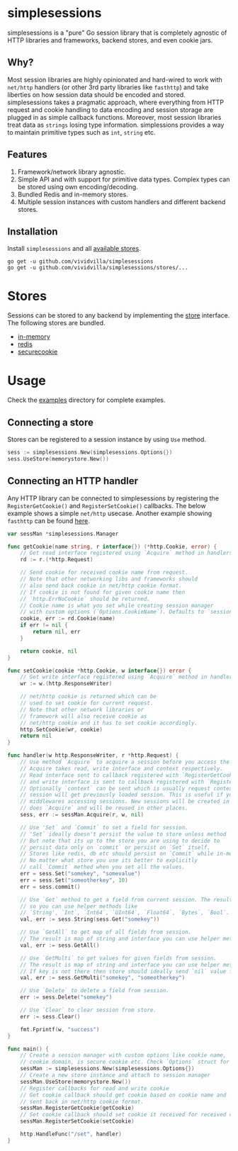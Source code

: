 # simplesessions
simplesessions is a "pure" Go session library that is completely agnostic of HTTP libraries and frameworks, backend stores, and even cookie jars.

## Why?
Most session libraries are highly opinionated and hard-wired to work with `net/http` handlers (or other 3rd party libraries like `fasthttp`) and take liberties on how session data should be encoded and stored. simplesessions takes a pragmatic approach, where everything from HTTP request and cookie handling to data encoding and session storage are plugged in as simple callback functions. Moreover, most session libraries treat data as `strings` losing type information. simplessions provides a way to maintain primitive types such as `int`, `string` etc.

## Features
1. Framework/network library agnostic.
2. Simple API and with support for primitive data types. Complex types can be stored using own encoding/decoding.
3. Bundled Redis and in-memory stores.
4. Multiple session instances with custom handlers and different backend stores.

## Installation
Install `simplesessions` and all [available stores](/stores).

```
go get -u github.com/vividvilla/simplesessions
go get -u github.com/vividvilla/simplesessions/stores/...
```

# Stores
Sessions can be stored to any backend by implementing the [store](/store.go) interface. The following stores are bundled.

* [in-memory](/stores/memory)
* [redis](/stores/redis)
* [securecookie](/stores/securecookie)

# Usage
Check the [examples](/examples) directory for complete examples.

## Connecting a store
Stores can be registered to a session instance by using `Use` method.

```go
sess := simplesessions.New(simplesessions.Options{})
sess.UseStore(memorystore.New())
```

## Connecting an HTTP handler
Any HTTP library can be connected to simplesessions by registering the `RegisterGetCookie()` and `RegisterSetCookie()` callbacks. The below example shows a simple `net/http` usecase. Another example showing `fasthttp` can be found [here](/examples).

```go
var sessMan *simplesessions.Manager

func getCookie(name string, r interface{}) (*http.Cookie, error) {
	// Get read interface registered using `Acquire` method in handlers.
	rd := r.(*http.Request)

	// Send cookie for received cookie name from request.
	// Note that other networking libs and frameworks should
	// also send back cookie in net/http cookie format.
	// If cookie is not found for given cookie name then
	// `http.ErrNoCookie` should be returned.
	// Cookie name is what you set while creating session manager
	// with custom options (`Options.CookieName`). Defaults to `session`.
	cookie, err := rd.Cookie(name)
	if err != nil {
		return nil, err
	}

	return cookie, nil
}

func setCookie(cookie *http.Cookie, w interface{}) error {
	// Get write interface registered using `Acquire` method in handlers.
	wr := w.(http.ResponseWriter)

	// net/http cookie is returned which can be
	// used to set cookie for current request.
	// Note that other network libraries or
	// framework will also receive cookie as
	// net/http cookie and it has to set cookie accordingly.
	http.SetCookie(wr, cookie)
	return nil
}

func handler(w http.ResponseWriter, r *http.Request) {
	// Use method `Acquire` to acquire a session before you access the session.
	// Acquire takes read, write interface and context respectively.
	// Read interface sent to callback registered with `RegisterGetCookie`
	// and write interface is sent to callback registered with `RegisterWriteCookie`
	// Optionally `context` can be sent which is usually request context where acquire
	// session will get previously loaded session. This is useful if you have multiple
	// middlewares accessing sessions. New sessions will be created in first middleware which
	// does `Acquire` and will be reused in other places.
	sess, err := sessMan.Acquire(r, w, nil)

	// Use 'Set` and `Commit` to set a field for session.
	// 'Set` ideally doesn't persist the value to store unless method `Commit` is called.
	// But note that its up to the store you are using to decide to
	// persist data only on `commit` or persist on `Set` itself.
	// Stores like redis, db etc should persist on `Commit` while in-memory does on `Set`.
	// No matter what store you use its better to explicitly
	// call `Commit` method when you set all the values.
	err = sess.Set("somekey", "somevalue")
	err = sess.Set("someotherkey", 10)
	err = sess.commit()

	// Use `Get` method to get a field from current session. The result will be an interface
	// so you can use helper methods like
	// `String', `Int`, `Int64`, `UInt64`, `Float64`, `Bytes`, `Bool`.
	val, err := sess.String(sess.Get("somekey"))

	// Use `GetAll` to get map of all fields from session.
	// The result is map of string and interface you can use helper methods to type cast it.
	val, err := sess.GetAll()

	// Use `GetMulti` to get values for given fields from session.
	// The result is map of string and interface you can use helper methods to type cast it.
	// If key is not there then store should ideally send `nil` value for given key.
	val, err := sess.GetMulti("somekey", "someotherkey")

	// Use `Delete` to delete a field from session.
	err := sess.Delete("somekey")

	// Use `Clear` to clear session from store.
	err := sess.Clear()

	fmt.Fprintf(w, "success")
}

func main() {
	// Create a session manager with custom options like cookie name,
	// cookie domain, is secure cookie etc. Check `Options` struct for more options.
	sessMan := simplesessions.New(simplesessions.Options{})
	// Create a new store instance and attach to session manager
	sessMan.UseStore(memorystore.New())
	// Register callbacks for read and write cookie
	// Get cookie callback should get cookie based on cookie name and
	// sent back in net/http cookie format.
	sessMan.RegisterGetCookie(getCookie)
	// Set cookie callback should set cookie it received for received cookie name.
	sessMan.RegisterSetCookie(setCookie)

	http.HandleFunc("/set", handler)
}
```
